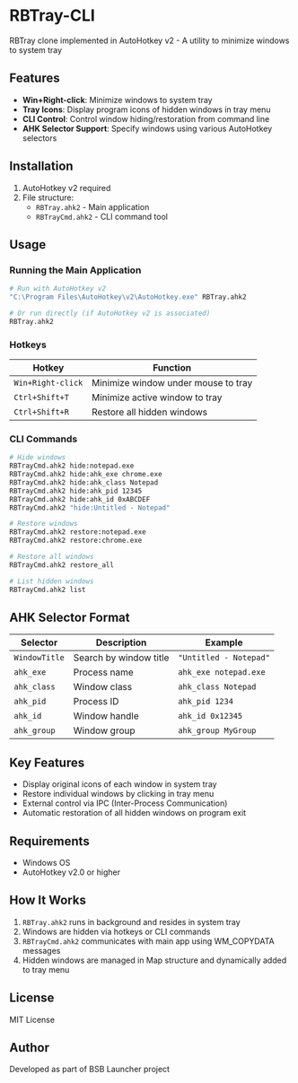 # RBTray-CLI

RBTray clone implemented in AutoHotkey v2 - A utility to minimize windows to system tray

## Features

- **Win+Right-click**: Minimize windows to system tray
- **Tray Icons**: Display program icons of hidden windows in tray menu
- **CLI Control**: Control window hiding/restoration from command line
- **AHK Selector Support**: Specify windows using various AutoHotkey selectors

## Installation

1. AutoHotkey v2 required
2. File structure:
   - `RBTray.ahk2` - Main application
   - `RBTrayCmd.ahk2` - CLI command tool

## Usage

### Running the Main Application

```bash
# Run with AutoHotkey v2
"C:\Program Files\AutoHotkey\v2\AutoHotkey.exe" RBTray.ahk2

# Or run directly (if AutoHotkey v2 is associated)
RBTray.ahk2
```

### Hotkeys

| Hotkey | Function |
|--------|----------|
| `Win+Right-click` | Minimize window under mouse to tray |
| `Ctrl+Shift+T` | Minimize active window to tray |
| `Ctrl+Shift+R` | Restore all hidden windows |

### CLI Commands

```bash
# Hide windows
RBTrayCmd.ahk2 hide:notepad.exe
RBTrayCmd.ahk2 hide:ahk_exe chrome.exe
RBTrayCmd.ahk2 hide:ahk_class Notepad
RBTrayCmd.ahk2 hide:ahk_pid 12345
RBTrayCmd.ahk2 hide:ahk_id 0xABCDEF
RBTrayCmd.ahk2 "hide:Untitled - Notepad"

# Restore windows
RBTrayCmd.ahk2 restore:notepad.exe
RBTrayCmd.ahk2 restore:chrome.exe

# Restore all windows
RBTrayCmd.ahk2 restore_all

# List hidden windows
RBTrayCmd.ahk2 list
```

## AHK Selector Format

| Selector | Description | Example |
|----------|-------------|---------|
| `WindowTitle` | Search by window title | `"Untitled - Notepad"` |
| `ahk_exe` | Process name | `ahk_exe notepad.exe` |
| `ahk_class` | Window class | `ahk_class Notepad` |
| `ahk_pid` | Process ID | `ahk_pid 1234` |
| `ahk_id` | Window handle | `ahk_id 0x12345` |
| `ahk_group` | Window group | `ahk_group MyGroup` |

## Key Features

- Display original icons of each window in system tray
- Restore individual windows by clicking in tray menu
- External control via IPC (Inter-Process Communication)
- Automatic restoration of all hidden windows on program exit

## Requirements

- Windows OS
- AutoHotkey v2.0 or higher

## How It Works

1. `RBTray.ahk2` runs in background and resides in system tray
2. Windows are hidden via hotkeys or CLI commands
3. `RBTrayCmd.ahk2` communicates with main app using WM_COPYDATA messages
4. Hidden windows are managed in Map structure and dynamically added to tray menu

## License

MIT License

## Author

Developed as part of BSB Launcher project